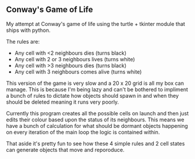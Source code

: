 Conway's Game of Life
--------------------

My attempt at Conway's game of life using the turtle + tkinter module that ships with python.

The rules are:
- Any cell with <2 neighbours dies (turns black)
- Any cell with 2 or 3 neighbours lives (turns white)
- Any cell with >3 neighbours dies (turns black)
- Any cell with 3 neighbours comes alive (turns white)

This version of the game is very slow and a 20 x 20 grid is all my box can manage. This is because I'm being lazy and can't
be bothered to impliment a bunch of rules to dictate how objects should spawn in and when they should be deleted meaning it runs very poorly.

Currently this program creates all the possible cells on launch and then just edits their colour based upon the status of its neighbours. 
This means we have a bunch of calculation for what should be dormant objects happening on every iteration of the main loop the logic is
contained within. 

That aside it's pretty fun to see how these 4 simple rules and 2 cell states can generate objects that move and reporoduce. 
